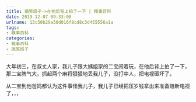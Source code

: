 ```yaml
---
title: 搞笑段子->在他后背上拍了一下 | 糗事百科
date: 2019-12-07 09:33:08
urlname: 13c50b29a50d016f8cd8c3d455556a1a
tags: 
- 糗事百科
categories:
- 糗事百科
- 搞笑段子
---
```

大年初三，在叔丈人家，我儿子跟大姨姐家的二宝闹着玩，在他后背上拍了一下，那二宝脾气大，抓起两个麻将狠狠地丢我儿子，没打中人，把电视砸坏了。

从二宝到他爸妈都认为这件事怪我儿子，我儿子已经把压岁钱拿出来准备赔新电视了，，，



